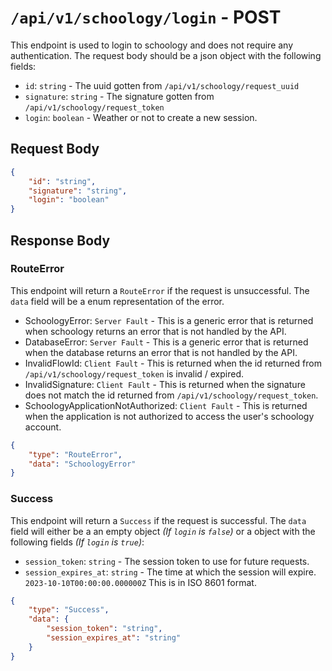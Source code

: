 # `/api/v1/schoology/login` - POST

This endpoint is used to login to schoology and does not require any authentication. The request body should be a json object with the following fields:
 - `id`: `string` - The uuid gotten from `/api/v1/schoology/request_uuid`
 - `signature`: `string` - The signature gotten from `/api/v1/schoology/request_token`
 - `login`: `boolean` - Weather or not to create a new session.

## Request Body

```json
{
    "id": "string",
    "signature": "string",
    "login": "boolean"
}
```

## Response Body

### RouteError

This endpoint will return a `RouteError` if the request is unsuccessful. The `data` field will be a enum representation of the error.
 - SchoologyError: `Server Fault` - This is a generic error that is returned when schoology returns an error that is not handled by the API.
 - DatabaseError: `Server Fault` - This is a generic error that is returned when the database returns an error that is not handled by the API.
 - InvalidFlowId: `Client Fault` - This is returned when the id returned from `/api/v1/schoology/request_token` is invalid / expired.
 - InvalidSignature: `Client Fault` - This is returned when the signature does not match the id returned from `/api/v1/schoology/request_token`.
 - SchoologyApplicationNotAuthorized: `Client Fault` - This is returned when the application is not authorized to access the user's schoology account.

```json
{
    "type": "RouteError",
    "data": "SchoologyError"
}
```

### Success

This endpoint will return a `Success` if the request is successful. The `data` field will either be a an empty object *(If `login` is `false`)* or a object with the following fields *(If `login` is `true`)*:
 - `session_token`: `string` - The session token to use for future requests.
 - `session_expires_at`: `string` - The time at which the session will expire. `2023-10-10T00:00:00.000000Z` This is in ISO 8601 format.

```json
{
    "type": "Success",
    "data": {
        "session_token": "string",
        "session_expires_at": "string"
    }
}
```